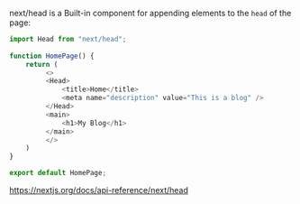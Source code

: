 
next/head is a Built-in component for appending elements to the `head` of the page:

```Javascript
import Head from "next/head";
  
function HomePage() {
	return (
		 <>
		 <Head>
			 <title>Home</title>
			 <meta name="description" value="This is a blog" />
		 </Head>
		 <main>
			 <h1>My Blog</h1>
		 </main>
		 </>
 	)
}

export default HomePage;
```


https://nextjs.org/docs/api-reference/next/head